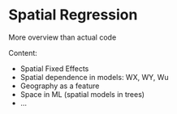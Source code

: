 # Spatial Regression

More overview than actual code

Content:

- Spatial Fixed Effects
- Spatial dependence in models: WX, WY, Wu
- Geography as a feature
- Space in ML (spatial models in trees)
- …


